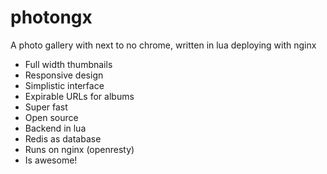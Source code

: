 photongx
========

A photo gallery with next to no chrome, written in lua deploying with nginx


 * Full width thumbnails
 * Responsive design
 * Simplistic interface
 * Expirable URLs for albums
 * Super fast
 * Open source
 * Backend in lua
 * Redis as database
 * Runs on nginx (openresty)
 * Is awesome!
